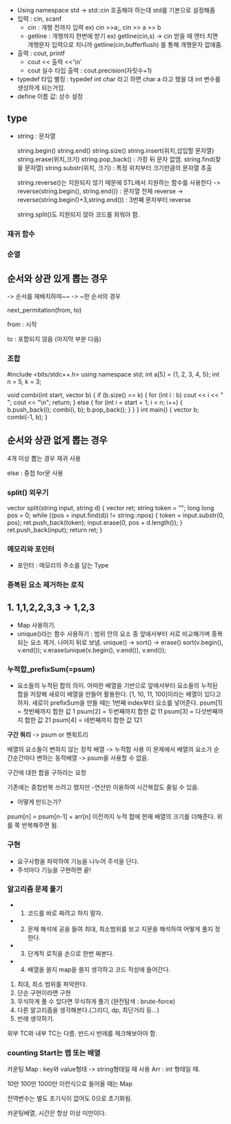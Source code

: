 - Using namespace std -> std::cin 호출해야 하는데 std를 기본으로 설정해줌
- 입력 : cin, scanf
  - cin : 개행 전까지 입력 ex) cin >>a;, cin >> a >> b
  - getline : 개행까지 한번에 받기 ex) getline(cin,s)
    -> cin 받을 때 엔터 치면 개행문자 입력으로 치니까 getline(cin,bufferflush) 를 통해 개행문자 없애줌.
- 출력 : cout, printf
  - cout << 출력 <<'\n'
  - cout 실수 타입 출력 : cout.precision(자릿수+1)
- typedef 타입 별칭 : typedef int char 라고 하면 char a 라고 했을 대 int 변수를 생성하게 되는거임.
- define 이름 값: 상수 설정

## type

- string : 문자열

  string.begin()
  string.end()
  string.size()
  string.insert(위치,삽입할 문자열)
  string.erase(위치,크기)
  string.pop_back() : 가장 뒤 문자 없앰.
  string.find(찾을 문자열)
  string.substr(위치, 크기) : 특정 위치부터 크기만큼의 문자열 추출

  string.reverse()는 지원되지 않기 때문에 STL에서 지원하는 함수를 사용한다
  -> reverse(string.begin(), string.end()) : 문자열 전체 reverse
  -> reverse(string.begin()+3,string.end()) : 3번째 문자부터 reverse


  string.split()도 지원되지 않아 코드를 외워야 함.


### 재귀 함수



### 순열

## 순서와 상관 있게 뽑는 경우
-> 순서를 재배치하여~~
-> ~한 순서의 경우

next_permitation(from, to)

from : 시작

to : 포함되지 않음 (마지막 부분 다음)


### 조합
#include <bits/stdc++.h>
using namespace std;
int a[5] = {1, 2, 3, 4, 5};
int n = 5, k = 3;

void combi(int start, vector<int> b)
{
    if (b.size() == k)
    {
        for (int i : b)
            cout << i << " ";
        cout << "\n";
        return;
    }
    else
    {
        for (int i = start + 1; i < n; i++)
        {
            b.push_back(i);
            combi(i, b);
            b.pop_back();
        }
    }
}
int main()
{
    vector<int> b;
    combi(-1, b);
}
## 순서와 상관 없게 뽑는 경우

4개 이상 뽑는 경우 재귀 사용

else : 중첩 for문 사용 



### split() 외우기

vector<string> split(string input, string d)
{
    vector<string> ret;
    string token = "";
    long long pos = 0;
    while ((pos = input.find(d)) != string::npos)
    {
        token = input.substr(0, pos);
        ret.push_back(token);
        input.erase(0, pos + d.length());
    }
    ret.push_back(input);
    return ret;
}


### 메모리와 포인터

 - 포인터 : 메모리의 주소를 담는 Type


 ### 중복된 요소 제거하는 로직


 ## 1. 1,1,2,2,3,3 -> 1,2,3
  - Map 사용하기. 
  - unique()라는 함수 사용하기 : 범위 안의 요소 중 앞에서부터 서로 비교해가며 중복되는 요소 제거. 나머지 뒤로 보냄.
  unique() -> sort() -> erase()
  sort(v.begin(), v.end());
    v.erase(unique(v.begin(), v.end()), v.end());


### 누적합_prefixSum(=psum)
- 요소들의 누적된 합의 의미. 어떠한 배열을 기반으로 앞에서부터 요소들의 누적된 합을 저장해 새로이 배열을 만들어 활용한다.
[1, 10, 11, 100]이라는 배열이 있다고 하자.
새로이 prefixSum을 만들 때는 1번째 index부터 요소를 넣어준다.
psum[1] = 첫번째까지 합한 값 1
psum[2] = 두번째까지 합한 값 11
psum[3] = 다섯번째까지 합한 값 21
psum[4] = 네번째까지 합한 값 121


**구간 쿼리** -> psum or 펜윅트리

배열의 요소들이 변하지 않는 정적 배열 -> 누적합 사용
이 문제에서 배열의 요소가 순간순간마다 변하는 동적배열 -> psum을 사용할 수 없음.

구간에 대한 합을 구하라는 요청

기존에는 중첩반복 쓰려고 했지만 -연산만 이용하여 시간복잡도 줄일 수 있음.


- 어떻게 만드는가?

psum[n] = psum[n-1] + arr[n]
이전까지 누적 합에 현재 배열의 크기를 더해준다.
위를 쭉 반복해주면 됨.

### 구현

- 요구사항을 파악하여 기능을 나누어 주석을 단다.
- 주석마다 기능을 구현하면 끝!

### 알고리즘 문제 풀기

- 1. 코드를 바로 짜려고 하지 말자.
- 2. 문제 해석에 공을 들여 최대, 최소범위를 보고 지문을 해석하여 어떻게 풀지 정한다.
- 3. 단계적 로직을 손으로 한번 짜본다.
- 4. 배열을 쓸지 map을 쓸지 생각하고 코드 작성에 들어간다.



1. 최대, 최소 범위를 파악한다.
2. 단순 구현이라면 구현
3. 무식하게 풀 수 있다면 무식하게 풀기 (완전탐색 : brute-force)
4. 다른 알고리즘을 생각해본다.(그리디, dp, 최단거리 등...)
5. 반례 생각하기.


외부 TC와 내부 TC는 다름. 반드시 반례를 체크해보아야 함.


### counting Start는 맵 또는 배열
카운팅
Map : key와 value형태 -> string형태일 때 사용
Arr : int 형태일 때.

10만 100만 1000만 이런식으로 들어올 때는 Map


전역변수는 별도 초기식이 없어도 0으로 초기화됨.

카운팅배열, 시간은 항상 이상 미만이다.